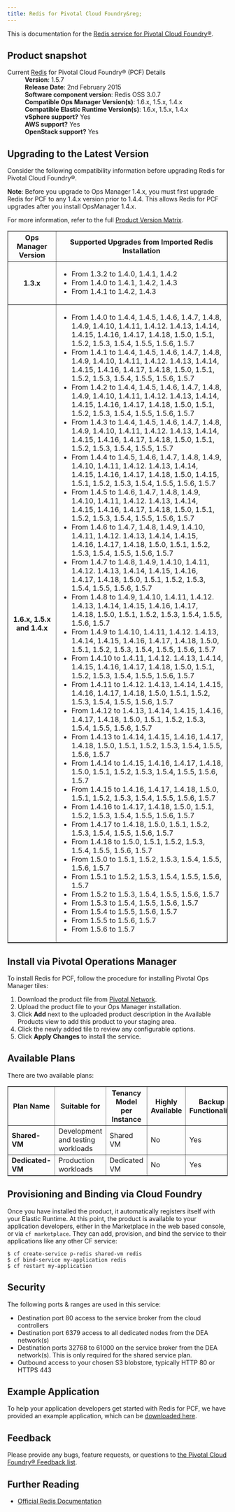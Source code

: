 ```yaml
---
title: Redis for Pivotal Cloud Foundry&reg;
---
```


This is documentation for the [Redis service for Pivotal Cloud Foundry&reg;](https://network.pivotal.io/products/p-redis).

## Product snapshot

<dl>
<dt>Current <a href="https://network.pivotal.io/products/p-redis">Redis</a> for Pivotal Cloud Foundry&reg; (PCF) Details</dt>
<dd><strong>Version</strong>: 1.5.7 </dd>
<dd><strong>Release Date</strong>: 2nd February 2015</dd>
<dd><strong>Software component version</strong>: Redis OSS 3.0.7</dd>
<dd><strong>Compatible Ops Manager Version(s)</strong>: 1.6.x, 1.5.x, 1.4.x</dd>
<dd><strong>Compatible Elastic Runtime Version(s)</strong>: 1.6.x, 1.5.x, 1.4.x</dd>
<dd><strong>vSphere support?</strong> Yes</dd>
<dd><strong>AWS support?</strong> Yes</dd>
<dd><strong>OpenStack support?</strong> Yes</dd>
</dl>

## Upgrading to the Latest Version

Consider the following compatibility information before upgrading Redis for Pivotal Cloud Foundry&reg;.

<p class="note"><strong>Note</strong>: Before you upgrade to Ops Manager 1.4.x, you must first upgrade Redis for PCF to any 1.4.x version prior to 1.4.4. This allows Redis for PCF upgrades after you install OpsManager 1.4.x. </p>

For more information, refer to the full [Product Version Matrix](../compatibility-matrix.pdf).

<table border="1" class="nice">
<tr>
  <th>Ops Manager Version</th>
  <th>Supported Upgrades from Imported Redis Installation</th>
</tr>
<tr>
  <th>1.3.x</th>
  <td><ul>
      <li>From 1.3.2 to 1.4.0, 1.4.1, 1.4.2</li>
      <li>From 1.4.0 to 1.4.1, 1.4.2, 1.4.3</li>
      <li>From 1.4.1 to 1.4.2, 1.4.3</li>
    </ul>
  </td>
</tr>
<tr>
  <th>1.6.x, 1.5.x and 1.4.x</th>
  <td><ul>
      <li>From 1.4.0 to 1.4.4, 1.4.5, 1.4.6, 1.4.7, 1.4.8, 1.4.9, 1.4.10, 1.4.11, 1.4.12. 1.4.13, 1.4.14, 1.4.15, 1.4.16, 1.4.17, 1.4.18, 1.5.0, 1.5.1, 1.5.2, 1.5.3, 1.5.4, 1.5.5, 1.5.6, 1.5.7</li>
      <li>From 1.4.1 to 1.4.4, 1.4.5, 1.4.6, 1.4.7, 1.4.8, 1.4.9, 1.4.10, 1.4.11, 1.4.12. 1.4.13, 1.4.14, 1.4.15, 1.4.16, 1.4.17, 1.4.18, 1.5.0, 1.5.1, 1.5.2, 1.5.3, 1.5.4, 1.5.5, 1.5.6, 1.5.7</li>
      <li>From 1.4.2 to 1.4.4, 1.4.5, 1.4.6, 1.4.7, 1.4.8, 1.4.9, 1.4.10, 1.4.11, 1.4.12. 1.4.13, 1.4.14, 1.4.15, 1.4.16, 1.4.17, 1.4.18, 1.5.0, 1.5.1, 1.5.2, 1.5.3, 1.5.4, 1.5.5, 1.5.6, 1.5.7</li>
      <li>From 1.4.3 to 1.4.4, 1.4.5, 1.4.6, 1.4.7, 1.4.8, 1.4.9, 1.4.10, 1.4.11, 1.4.12. 1.4.13, 1.4.14, 1.4.15, 1.4.16, 1.4.17, 1.4.18, 1.5.0, 1.5.1, 1.5.2, 1.5.3, 1.5.4, 1.5.5, 1.5.7</li>
      <li>From 1.4.4 to 1.4.5, 1.4.6, 1.4.7, 1.4.8, 1.4.9, 1.4.10, 1.4.11, 1.4.12. 1.4.13, 1.4.14, 1.4.15, 1.4.16, 1.4.17, 1.4.18, 1.5.0, 1.4.15, 1.5.1, 1.5.2, 1.5.3, 1.5.4, 1.5.5, 1.5.6, 1.5.7</li>
      <li>From 1.4.5 to 1.4.6, 1.4.7, 1.4.8, 1.4.9, 1.4.10, 1.4.11, 1.4.12. 1.4.13, 1.4.14, 1.4.15, 1.4.16, 1.4.17, 1.4.18, 1.5.0, 1.5.1, 1.5.2, 1.5.3, 1.5.4, 1.5.5, 1.5.6, 1.5.7</li>
      <li>From 1.4.6 to 1.4.7, 1.4.8, 1.4.9, 1.4.10, 1.4.11, 1.4.12. 1.4.13, 1.4.14, 1.4.15, 1.4.16, 1.4.17, 1.4.18, 1.5.0, 1.5.1, 1.5.2, 1.5.3, 1.5.4, 1.5.5, 1.5.6, 1.5.7</li>
      <li>From 1.4.7 to 1.4.8, 1.4.9, 1.4.10, 1.4.11, 1.4.12. 1.4.13, 1.4.14, 1.4.15, 1.4.16, 1.4.17, 1.4.18, 1.5.0, 1.5.1, 1.5.2, 1.5.3, 1.5.4, 1.5.5, 1.5.6, 1.5.7</li>
      <li>From 1.4.8 to 1.4.9, 1.4.10, 1.4.11, 1.4.12. 1.4.13, 1.4.14, 1.4.15, 1.4.16, 1.4.17, 1.4.18, 1.5.0, 1.5.1, 1.5.2, 1.5.3, 1.5.4, 1.5.5, 1.5.6, 1.5.7</li>
      <li>From 1.4.9 to 1.4.10, 1.4.11, 1.4.12. 1.4.13, 1.4.14, 1.4.15, 1.4.16, 1.4.17, 1.4.18, 1.5.0, 1.5.1, 1.5.2, 1.5.3, 1.5.4, 1.5.5, 1.5.6, 1.5.7</li>
      <li>From 1.4.10 to 1.4.11, 1.4.12. 1.4.13, 1.4.14, 1.4.15, 1.4.16, 1.4.17, 1.4.18, 1.5.0, 1.5.1, 1.5.2, 1.5.3, 1.5.4, 1.5.5, 1.5.6, 1.5.7</li>
      <li>From 1.4.11 to 1.4.12. 1.4.13, 1.4.14, 1.4.15, 1.4.16, 1.4.17, 1.4.18, 1.5.0, 1.5.1, 1.5.2, 1.5.3, 1.5.4, 1.5.5, 1.5.6, 1.5.7</li>
      <li>From 1.4.12 to 1.4.13, 1.4.14, 1.4.15, 1.4.16, 1.4.17, 1.4.18, 1.5.0, 1.5.1, 1.5.2, 1.5.3, 1.5.4, 1.5.5, 1.5.6, 1.5.7</li>
      <li>From 1.4.13 to 1.4.14, 1.4.15, 1.4.16, 1.4.17, 1.4.18, 1.5.0, 1.5.1, 1.5.2, 1.5.3, 1.5.4, 1.5.5, 1.5.6, 1.5.7</li>
      <li>From 1.4.14 to 1.4.15, 1.4.16, 1.4.17, 1.4.18, 1.5.0, 1.5.1, 1.5.2, 1.5.3, 1.5.4, 1.5.5, 1.5.6, 1.5.7</li>
      <li>From 1.4.15 to 1.4.16, 1.4.17, 1.4.18, 1.5.0, 1.5.1, 1.5.2, 1.5.3, 1.5.4, 1.5.5, 1.5.6, 1.5.7</li>
      <li>From 1.4.16 to 1.4.17, 1.4.18, 1.5.0, 1.5.1, 1.5.2, 1.5.3, 1.5.4, 1.5.5, 1.5.6, 1.5.7</li>
      <li>From 1.4.17 to 1.4.18, 1.5.0, 1.5.1, 1.5.2, 1.5.3, 1.5.4, 1.5.5, 1.5.6, 1.5.7</li>
      <li>From 1.4.18 to 1.5.0, 1.5.1, 1.5.2, 1.5.3, 1.5.4, 1.5.5, 1.5.6, 1.5.7</li>
      <li>From 1.5.0 to 1.5.1, 1.5.2, 1.5.3, 1.5.4, 1.5.5, 1.5.6, 1.5.7</li>
      <li>From 1.5.1 to 1.5.2, 1.5.3, 1.5.4, 1.5.5, 1.5.6, 1.5.7</li>
      <li>From 1.5.2 to 1.5.3, 1.5.4, 1.5.5, 1.5.6, 1.5.7</li>
      <li>From 1.5.3 to 1.5.4, 1.5.5, 1.5.6, 1.5.7</li>
      <li>From 1.5.4 to 1.5.5, 1.5.6, 1.5.7</li>
      <li>From 1.5.5 to 1.5.6, 1.5.7</li>
      <li>From 1.5.6 to 1.5.7</li>
    </ul>
  </td>
</tr>
</table>

## Install via Pivotal Operations Manager

To install Redis for PCF, follow the procedure for installing Pivotal Ops Manager tiles:

1. Download the product file from [Pivotal Network](https://network.pivotal.io/).
1. Upload the product file to your Ops Manager installation.
1. Click **Add** next to the uploaded product description in the Available Products view to add this product to your staging area.
1. Click the newly added tile to review any configurable options.
1. Click **Apply Changes** to install the service.

## Available Plans

There are two available plans:

<table border="1" class="nice">
<tr>
<th><strong>Plan Name</strong></th>
<th><strong>Suitable for</strong></th>
<th><strong>Tenancy Model per Instance</strong></th>
<th><strong>Highly Available</strong></th>
<th><strong>Backup Functionality</strong></th>
</tr>

<tr>
<td><b>Shared-VM</b></td>
<td>Development and testing workloads</td>
<td>Shared VM</td>
<td>No</td>
<td>Yes</td>
</tr>

<tr>
<td><b>Dedicated-VM</b></td>
<td>Production workloads</td>
<td>Dedicated VM</td>
<td>No</td>
<td>Yes</td>
</tr>

</table>

## Provisioning and Binding via Cloud Foundry

Once you have installed the product, it automatically registers itself with your Elastic Runtime. At this point, the product is available to your application developers, either in the Marketplace in the web based console, or via `cf marketplace`. They can add, provision, and bind the service to their applications like any other CF service:

```
$ cf create-service p-redis shared-vm redis
$ cf bind-service my-application redis
$ cf restart my-application
```

## Security
The following ports & ranges are used in this service:

* Destination port 80 access to the service broker from the cloud controllers
* Destination port 6379 access to all dedicated nodes from the DEA network(s)
* Destination ports 32768 to 61000 on the service broker from the DEA network(s). This is only required for the shared service plan.
* Outbound access to your chosen S3 blobstore, typically HTTP 80 or HTTPS 443

## Example Application

To help your application developers get started with Redis for PCF, we have provided an example application, which can be [downloaded here](https://github.com/pivotal-cf/cf-redis-example-app/archive/master.zip).

## Feedback

Please provide any bugs, feature requests, or questions to [the Pivotal Cloud Foundry&reg; Feedback list](mailto:pivotal-cf-feedback@pivotal.io).

## Further Reading

* [Official Redis Documentation](http://redis.io/documentation)

